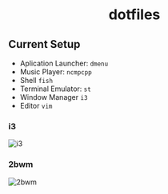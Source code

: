 <h1 align="center">dotfiles</h1>

## Current Setup

- Aplication Launcher: `dmenu`
- Music Player: `ncmpcpp`
- Shell `fish`
- Terminal Emulator: `st`
- Window Manager `i3`
- Editor `vim`

### i3
![i3](https://i.redd.it/i7d24occ18741.png)

### 2bwm
![2bwm](https://i.redd.it/c7qi8bz367s11.png)

